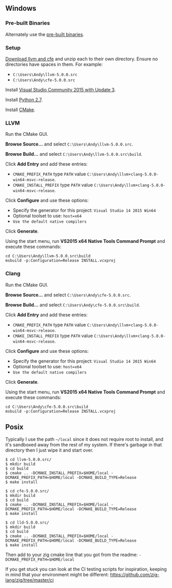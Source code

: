 ## Windows

### Pre-built Binaries

Alternately use the [pre-built binaries](https://github.com/zig-lang/zig/wiki/Building-Zig-on-Windows).

### Setup

[Download llvm and cfe](http://releases.llvm.org/download.html#5.0.0) and unzip each to their own directory. Ensure no directories have spaces in them. For example:

 * `C:\Users\Andy\llvm-5.0.0.src`
 * `C:\Users\Andy\cfe-5.0.0.src`

Install [Visual Studio Community 2015 with Update 3](https://my.visualstudio.com/Downloads?q=visual%20studio%202015&wt.mc_id=o~msft~vscom~older-downloads).

Install [Python 2.7](https://www.python.org).

Install [CMake](http://cmake.org).

### LLVM

Run the CMake GUI.

**Browse Source...** and select `C:\Users\Andy\llvm-5.0.0.src`.

**Browse Build...** and select `C:\Users\Andy\llvm-5.0.0.src\build`.

Click **Add Entry** and add these entries:

 * `CMAKE_PREFIX_PATH` type `PATH` value `C:\Users\Andy\llvm+clang-5.0.0-win64-msvc-release`.
 * `CMAKE_INSTALL_PREFIX` type `PATH` value `C:\Users\Andy\llvm+clang-5.0.0-win64-msvc-release`.

Click **Configure** and use these options:

 * Specify the generator for this project: `Visual Studio 14 2015 Win64`
 * Optional toolset to use: `host=x64`
 * `Use the default native compilers`

Click **Generate**.

Using the start menu, run **VS2015 x64 Native Tools Command Prompt** and execute these commands:

```
cd C:\Users\Andy\llvm-5.0.0.src\build
msbuild -p:Configuration=Release INSTALL.vcxproj
```

### Clang

Run the CMake GUI.

**Browse Source...** and select `C:\Users\Andy\cfe-5.0.0.src`.

**Browse Build...** and select `C:\Users\Andy\cfe-5.0.0.src\build`.

Click **Add Entry** and add these entries:

 * `CMAKE_PREFIX_PATH` type `PATH` value `C:\Users\Andy\llvm+clang-5.0.0-win64-msvc-release`.
 * `CMAKE_INSTALL_PREFIX` type `PATH` value `C:\Users\Andy\llvm+clang-5.0.0-win64-msvc-release`.

Click **Configure** and use these options:

 * Specify the generator for this project: `Visual Studio 14 2015 Win64`
 * Optional toolset to use: `host=x64`
 * `Use the default native compilers`

Click **Generate**.

Using the start menu, run **VS2015 x64 Native Tools Command Prompt** and execute these commands:

```
cd C:\Users\Andy\cfe-5.0.0.src\build
msbuild -p:Configuration=Release INSTALL.vcxproj
```

## Posix

Typically I use the path `~/local` since it does not require root to install, and it's sandboxed away from the rest of my system. If there's garbage in that directory then I just wipe it and start over.

```
$ cd llvm-5.0.0.src/
$ mkdir build
$ cd build
$ cmake .. -DCMAKE_INSTALL_PREFIX=$HOME/local -DCMAKE_PREFIX_PATH=$HOME/local -DCMAKE_BUILD_TYPE=Release
$ make install
```

```
$ cd cfe-5.0.0.src/
$ mkdir build
$ cd build
$ cmake .. -DCMAKE_INSTALL_PREFIX=$HOME/local -DCMAKE_PREFIX_PATH=$HOME/local -DCMAKE_BUILD_TYPE=Release
$ make install
```

```
$ cd lld-5.0.0.src/
$ mkdir build
$ cd build
$ cmake .. -DCMAKE_INSTALL_PREFIX=$HOME/local -DCMAKE_PREFIX_PATH=$HOME/local -DCMAKE_BUILD_TYPE=Release
$ make install
```

Then add to your zig cmake line that you got from the readme:
`-DCMAKE_PREFIX_PATH=$HOME/local`

If you get stuck you can look at the CI testing scripts for inspiration, keeping in mind that your environment might be different: https://github.com/zig-lang/zig/tree/master/ci
